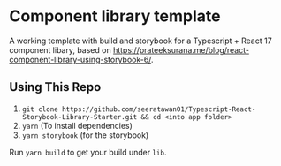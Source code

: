 # Component library template

A working template with build and storybook for a Typescript + React 17 component libary, based on https://prateeksurana.me/blog/react-component-library-using-storybook-6/.

## Using This Repo

1. `git clone https://github.com/seeratawan01/Typescript-React-Storybook-Library-Starter.git && cd <into app folder>`
2. `yarn` (To install dependencies)
3. `yarn storybook` (for the storybook)


Run `yarn build` to get your build under `lib`.


